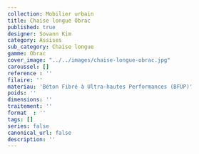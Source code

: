 ```yaml
---
collection: Mobilier urbain
title: Chaise longue Obrac
published: true
designer: Sovann Kim
category: Assises
sub_category: Chaise longue
gamme: Obrac
cover_image: "../../images/chaise-longue-obrac.jpg"
caroussel: []
reference : ''
filaire: ''
materiau: 'Béton Fibré à Ultra-hautes Performances (BFUP)'
poids: ''
dimensions: ''
traitement: ''
format  : ''
tags: []
series: false
canonical_url: false
description: ''
---
```

